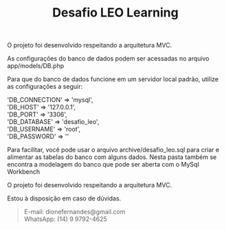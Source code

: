 <h1 align="center">Desafio LEO Learning</h1><br/>

<p>O projeto foi desenvolvido respeitando a arquitetura MVC.</p>

<p>As configurações do banco de dados podem ser acessadas no arquivo app/models/DB.php</p>

<p>Para que  do banco de dados funcione em um servidor local padrão, utilize as configurações a seguir:</p>

<p>
    'DB_CONNECTION' => 'mysql',<br />
    'DB_HOST' => '127.0.0.1',<br />
    'DB_PORT' => '3306',<br />
    'DB_DATABASE' => 'desafio_leo',<br />
    'DB_USERNAME' => 'root',<br />
    'DB_PASSWORD' => ''
</p>

<p>Para facilitar, você pode usar o arquivo archive/desafio_leo.sql para criar e alimentar as tabelas do banco com alguns dados. Nesta pasta também se encontra a modelagem do banco que pode ser aberta com o MySql Workbench</p>

<p>O projeto foi desenvolvido respeitando a arquitetura MVC.</p>

<p>Estou à disposição em caso de dúvidas.</p>
<blockquote>
    E-mail: dionefernandes@gmail.com<br />
    WhatsApp: (14) 9 9792-4625
<blockquote>